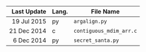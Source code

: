 Last Update | Lang. | File Name
-----------:|-------|------------
19 Jul 2015 | py    | `argalign.py`
21 Dec 2014 | c     | `contiguous_mdim_arr.c`
6 Dec 2014  | py    | `secret_santa.py`
